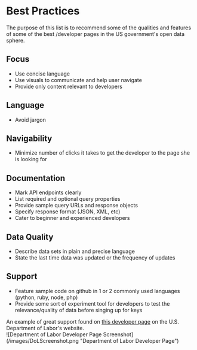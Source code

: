 # Best Practices
The purpose of this list is to recommend some of the qualities and features of some of the best /developer pages in the US government's open data sphere.

## Focus
- Use concise language
- Use visuals to communicate and help user navigate
- Provide only content relevant to developers

## Language
- Avoid jargon

## Navigability
- Minimize number of clicks it takes to get the developer to the page she is looking for

## Documentation
- Mark API endpoints clearly
- List required and optional query properties
- Provide sample query URLs and response objects
- Specify response format (JSON, XML, etc)
- Cater to beginner and experienced developers

## Data Quality
- Describe data sets in plain and precise language
- State the last time data was updated or the frequency of updates

## Support
- Feature sample code on github in 1 or 2 commonly used languages (python, ruby, node, php)
- Provide some sort of experiment tool for developers to test the relevance/quality of data before singing up for keys

An example of great support found on [this developer page] on the U.S. Department of Labor's website.  
![Department of Labor Developer Page Screenshot] (/images/DoLScreenshot.png "Department of Labor Developer Page")

[this developer page]: http://developer.dol.gov/
